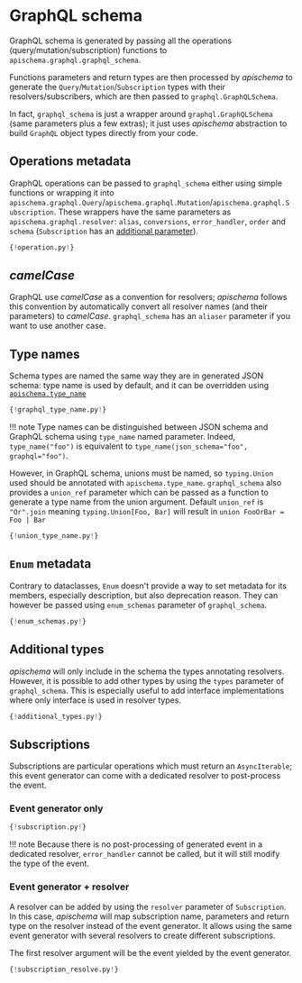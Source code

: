 # GraphQL schema

GraphQL schema is generated by passing all the operations (query/mutation/subscription) functions to `apischema.graphql.graphql_schema`. 

Functions parameters and return types are then processed by *apischema* to generate the `Query`/`Mutation`/`Subscription` types with their resolvers/subscribers, which are then passed to `graphql.GraphQLSchema`.

In fact, `graphql_schema` is just a wrapper around `graphql.GraphQLSchema` (same parameters plus a few extras); it just uses *apischema* abstraction to build `GraphQL` object types directly from your code. 

## Operations metadata

GraphQL operations can be passed to `graphql_schema` either using simple functions or wrapping it into `apischema.graphql.Query`/`apischema.graphql.Mutation`/`apischema.graphql.Subscription`. These wrappers have the same parameters as `apischema.graphql.resolver`: `alias`, `conversions`, `error_handler`, `order` and `schema` (`Subscription` has an [additional parameter](#subscriptions)).

```python
{!operation.py!}
```

## *camelCase*

GraphQL use *camelCase* as a convention for resolvers; *apischema* follows this convention by automatically convert all resolver names (and their parameters) to *camelCase*. `graphql_schema` has an `aliaser` parameter if you want to use another case.

## Type names

Schema types are named the same way they are in generated JSON schema: type name is used by default, and it can be overridden using [`apischema.type_name`](../json_schema.md#customize-ref)

```python
{!graphql_type_name.py!}
```

!!! note
    Type names can be distinguished between JSON schema and GraphQL schema using `type_name` named parameter. Indeed, `type_name("foo")` is equivalent to `type_name(json_schema="foo", graphql="foo")`.

However, in GraphQL schema, unions must be named, so `typing.Union` used should be annotated with `apischema.type_name`. `graphql_schema` also provides a `union_ref` parameter which can be passed as a function to generate a type name from the union argument. Default `union_ref` is `"Or".join` meaning `typing.Union[Foo, Bar]` will result in `union FooOrBar = Foo | Bar`

```python
{!union_type_name.py!}
```

## `Enum` metadata

Contrary to dataclasses, `Enum` doesn't provide a way to set metadata for its members, especially description, but also deprecation reason. They can however be passed using `enum_schemas` parameter of `graphql_schema`. 

```python
{!enum_schemas.py!}
```

## Additional types

*apischema* will only include in the schema the types annotating resolvers. However, it is possible to add other types by using the `types` parameter of `graphql_schema`. This is especially useful to add interface implementations where only interface is used in resolver types. 

```python
{!additional_types.py!}
```

## Subscriptions

Subscriptions are particular operations which must return an `AsyncIterable`; this event generator can come with a dedicated resolver to post-process the event.

### Event generator only

```python
{!subscription.py!}
```

!!! note
    Because there is no post-processing of generated event in a dedicated resolver, `error_handler` cannot be called, but it will still modify the type of the event. 

### Event generator + resolver

A resolver can be added by using the `resolver` parameter of `Subscription`.  In this case, *apischema* will map subscription name, parameters and return type on the resolver instead of the event generator. It allows using the same event generator with several resolvers to create different subscriptions.

The first resolver argument will be the event yielded by the event generator.

```python
{!subscription_resolve.py!}
```

